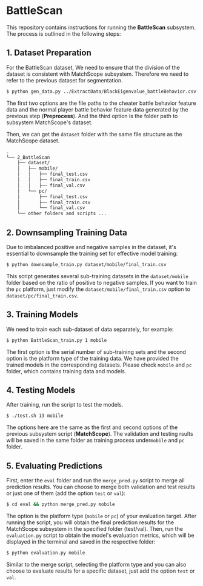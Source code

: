 # BattleScan

This repository contains instructions for running the **BattleScan** subsystem. The process is outlined in the following steps:

## 1. Dataset Preparation

For the BattleScan dataset, We need to ensure that the division of the dataset is consistent with MatchScope subsystem. Therefore we need to refer to the previous dataset for segmentation.

```sh
$ python gen_data.py ../ExtractData/BlackEigenvalue_battleBehavior.csv ../ExtractData/WhiteEigenvalue_battleBehavior.csv ../1_MatchScope/dataset
```

The first two options are the file paths to the cheater battle behavior feature data and the normal player battle behavior feature data generated by the previous step (**Preprocess**). And the third option is the folder path to subsystem MatchScope's dataset.

Then, we can get the `dataset` folder with the same file structure as the MatchScope dataset.

```markdown
.
└── 2_BattleScan
    ├── dataset/
    │   ├── mobile/
    │   │   ├── final_test.csv
    │   │   ├── final_train.csv
    │   │   ├── final_val.csv
    │   └── pc/
    │       ├── final_test.csv
    │       ├── final_train.csv
    │       └── final_val.csv
    └── other folders and scripts ...
```

## 2. Downsampling Training Data

Due to imbalanced positive and negative samples in the dataset, it's essential to downsample the training set for effective model training:

```sh
$ python downsample_train.py dataset/mobile/final_train.csv
```

This script generates several sub-training datasets in the `dataset/mobile` folder based on the ratio of positive to negative samples. If you want to train the `pc` platform, just modify the `dataset/mobile/final_train.csv` option to `dataset/pc/final_train.csv`.

## 3. Training Models

We need to train each sub-dataset of data separately, for example:

```sh
$ python BattleScan_train.py 1 mobile
```

The first option is the serial number of sub-training sets and the second option is the platform type of the training data. We have provided the trained models in the corresponding datasets. Please check `mobile` and `pc` folder, which contains training data and models.

## 4. Testing Models

After training, run the script to test the models.

```sh
$ ./test.sh 13 mobile
```

The options here are the same as the first and second options of the previous subsystem script (**MatchScope**). The validation and testing rsults will be saved in the same folder as training process under`mobile` and `pc` folder.

## 5. Evaluating Predictions

First, enter the `eval` folder and run the `merge_pred.py` script to merge all prediction results. You can choose to merge both validation and test results or just one of them (add the option `test` or `val`):

```sh
$ cd eval && python merge_pred.py mobile
```

The option is the platform type (`mobile` or `pc`) of your evaluation target.
After running the script, you will obtain the final prediction results for the MatchScope subsystem in the specified folder (test/val). Then, run the `evaluation.py` script to obtain the model's evaluation metrics, which will be displayed in the terminal and saved in the respective folder:

```sh
$ python evaluation.py mobile
```

Similar to the merge script, selecting the platform type and you can also choose to evaluate results for a specific dataset, just add the option `test` or `val`.